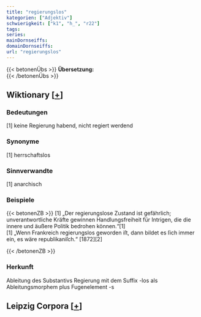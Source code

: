 ```yaml
---
title: "regierungslos"
kategorien: ["Adjektiv"]
schwierigkeit: ["k1", "h_", "r22"]
tags:
series:
mainDornseiffs:
domainDornseiffs:
url: "regierungslos"
---
```


{{< betonenÜbs >}}
**Übersetzung:**  
{{< /betonenÜbs >}}

## Wiktionary [[+](https://de.wiktionary.org/wiki/regierungslos)]

### Bedeutungen
[1] keine Regierung habend, nicht regiert werdend  

### Synonyme
[1] herrschaftslos  

### Sinnverwandte
[1] anarchisch  

### Beispiele
{{< betonenZB >}}
[1] „Der regierungslose Zustand ist gefährlich; unverantwortliche Kräfte gewinnen Handlungsfreiheit für Intrigen, die die innere und äußere Politik bedrohen können.“[1]  
[1] „Wenn Frankreich regierungslos geworden iſt, dann bildet es ſich immer ein, es wäre republikaniſch.“ [1872][2]  

{{< /betonenZB >}}
### Herkunft
Ableitung des Substantivs Regierung mit dem Suffix -los als Ableitungsmorphem plus Fugenelement -s  


## Leipzig Corpora [[+](https://corpora.uni-leipzig.de/en/res?word=regierungslos&corpusId=deu_newscrawl-public_2018)]

